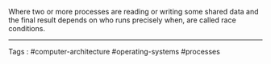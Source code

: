 Where two or more processes are reading or writing some shared data and the final result depends on who runs precisely when, are called race conditions.

___
Tags : #computer-architecture #operating-systems #processes